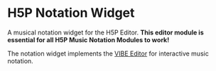 # H5P Notation Widget

A musical notation widget for the H5P Editor.
**This editor module is essential for all H5P Music Notation Modules to work!**

The notation widget implements the [VIBE Editor](https://github.com/mnowakow/VIBE) for interactive music notation.
